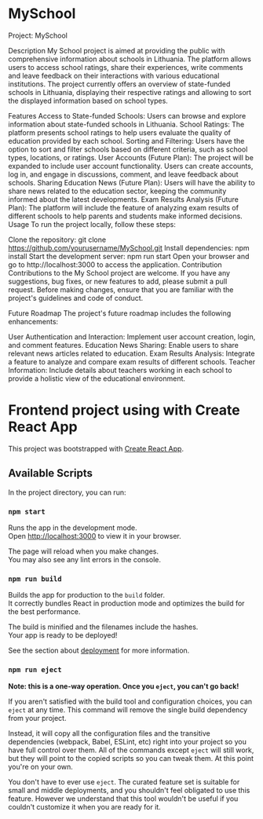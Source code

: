 # MySchool
Project: MySchool

Description
My School project is aimed at providing the public with comprehensive information about schools in Lithuania. The platform allows users to access school ratings, share their experiences, write comments and leave feedback on their interactions with various educational institutions. 
The project currently offers an overview of state-funded schools in Lithuania, displaying their respective ratings and allowing to sort the displayed information based on school types.

Features
Access to State-funded Schools: Users can browse and explore information about state-funded schools in Lithuania.
School Ratings: The platform presents school ratings to help users evaluate the quality of education provided by each school.
Sorting and Filtering: Users have the option to sort and filter schools based on different criteria, such as school types, locations, or ratings.
User Accounts (Future Plan): The project will be expanded to include user account functionality. Users can create accounts, log in, and engage in discussions, comment, and leave feedback about schools.
Sharing Education News (Future Plan): Users will have the ability to share news related to the education sector, keeping the community informed about the latest developments.
Exam Results Analysis (Future Plan): The platform will include the feature of analyzing exam results of different schools to help parents and students make informed decisions.
Usage
To run the project locally, follow these steps:

Clone the repository: git clone https://github.com/yourusername/MySchool.git
Install dependencies: npm install
Start the development server: npm run start
Open your browser and go to http://localhost:3000 to access the application.
Contribution
Contributions to the My School project are welcome. If you have any suggestions, bug fixes, or new features to add, please submit a pull request. Before making changes, ensure that you are familiar with the project's guidelines and code of conduct.

Future Roadmap
The project's future roadmap includes the following enhancements:

User Authentication and Interaction: Implement user account creation, login, and comment features.
Education News Sharing: Enable users to share relevant news articles related to education.
Exam Results Analysis: Integrate a feature to analyze and compare exam results of different schools.
Teacher Information: Include details about teachers working in each school to provide a holistic view of the educational environment.
# Frontend project using with Create React App

This project was bootstrapped with [Create React App](https://github.com/facebook/create-react-app).

## Available Scripts

In the project directory, you can run:

### `npm start`

Runs the app in the development mode.\
Open [http://localhost:3000](http://localhost:3000) to view it in your browser.

The page will reload when you make changes.\
You may also see any lint errors in the console.

### `npm run build`

Builds the app for production to the `build` folder.\
It correctly bundles React in production mode and optimizes the build for the best performance.

The build is minified and the filenames include the hashes.\
Your app is ready to be deployed!

See the section about [deployment](https://facebook.github.io/create-react-app/docs/deployment) for more information.

### `npm run eject`

**Note: this is a one-way operation. Once you `eject`, you can't go back!**

If you aren't satisfied with the build tool and configuration choices, you can `eject` at any time. This command will remove the single build dependency from your project.

Instead, it will copy all the configuration files and the transitive dependencies (webpack, Babel, ESLint, etc) right into your project so you have full control over them. All of the commands except `eject` will still work, but they will point to the copied scripts so you can tweak them. At this point you're on your own.

You don't have to ever use `eject`. The curated feature set is suitable for small and middle deployments, and you shouldn't feel obligated to use this feature. However we understand that this tool wouldn't be useful if you couldn't customize it when you are ready for it.
